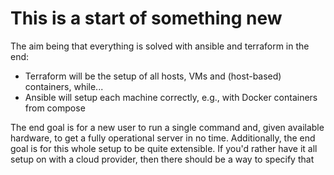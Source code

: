 # This is a start of something new

The aim being that everything is solved with ansible and terraform in the end:
 - Terraform will be the setup of all hosts, VMs and (host-based) containers, while...
 - Ansible will setup each machine correctly, e.g., with Docker containers from compose

The end goal is for a new user to run a single command and, given available hardware,
to get a fully operational server in no time.
Additionally, the end goal is for this whole setup to be quite extensible. If you'd rather
have it all setup on with a cloud provider, then there should be a way to specify that
